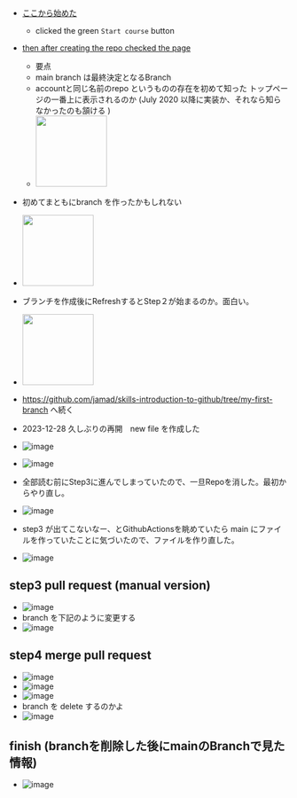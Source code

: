 <link rel="stylesheet" type="text/css" href="/assets/css/styles.css">


* [ここから始めた](https://github.com/skills/introduction-to-github/blob/main/README.md)
  * clicked the green `Start course` button
* [then after creating the repo checked the page](https://github.com/jamad/skills-introduction-to-github)
  * 要点
  * main branch は最終決定となるBranch
  * accountと同じ名前のrepo というものの存在を初めて知った トップページの一番上に表示されるのか  (July 2020 以降に実装か、それなら知らなかったのも頷ける )
  * <img src="https://github.com/jamad/jamad.github.io/assets/949913/82e7ecc0-8050-41d8-9b31-9d25215f9edf" height="128">
* 初めてまともにbranch を作ったかもしれない
* <img src="https://github.com/jamad/jamad.github.io/assets/949913/48349b9b-5edd-463d-b9c2-7ee719229bdb" height="128">
* ブランチを作成後にRefreshするとStep２が始まるのか。面白い。
* <img src="https://github.com/jamad/jamad.github.io/assets/949913/b55c6435-84ae-409b-af8d-8fe9d2853d6f" height="128">
* https://github.com/jamad/skills-introduction-to-github/tree/my-first-branch へ続く

 
* 2023-12-28 久しぶりの再開　new file を作成した
* ![image](https://github.com/jamad/jamad.github.io/assets/949913/7643307e-9046-4914-aec3-70d6ee6ebedb)
* ![image](https://github.com/jamad/jamad.github.io/assets/949913/d0c951e5-8ca4-4aa3-90f2-99e0416a5cfc)
* 全部読む前にStep3に進んでしまっていたので、一旦Repoを消した。最初からやり直し。
* ![image](https://github.com/jamad/jamad.github.io/assets/949913/eb05f151-177f-4842-93ad-654d6c29a582)
* step3 が出てこないなー、とGithubActionsを眺めていたら main にファイルを作っていたことに気づいたので、ファイルを作り直した。
* ![image](https://github.com/jamad/jamad.github.io/assets/949913/c908f288-585d-46b5-8e98-2ce58c92fb82)

## step3 pull request (manual version) 
* ![image](https://github.com/jamad/jamad.github.io/assets/949913/2d230064-eaa6-48a9-99b1-16e2e08b2a07)
* branch を下記のように変更する
* ![image](https://github.com/jamad/jamad.github.io/assets/949913/f774dc0d-3305-4a7f-a351-e42114f8c34a)

## step4 merge pull request
* ![image](https://github.com/jamad/jamad.github.io/assets/949913/0bbfb03e-3007-4243-b4e0-877c7e7fc414)
* ![image](https://github.com/jamad/jamad.github.io/assets/949913/cda28b91-b2dd-410a-8254-e89d18f11e36)
* ![image](https://github.com/jamad/jamad.github.io/assets/949913/cd793e11-4549-40ce-bc0b-15fbf43da3bf)
* branch を delete するのかよ
* ![image](https://github.com/jamad/jamad.github.io/assets/949913/bb213766-2d1c-4222-bdd5-a02395f58133)

## finish (branchを削除した後にmainのBranchで見た情報)
* ![image](https://github.com/jamad/jamad.github.io/assets/949913/97bb52c1-945e-4ea8-97a4-d9e3bb4850b1)









  
